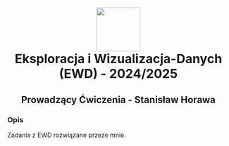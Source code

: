 <h1 align="center">
  <div>
    <img width="100" src="https://user-images.githubusercontent.com/88508650/178162459-1cb35c87-903c-4a3b-8b63-b2aa88e344b0.svg" alt="" />
  </div>
Eksploracja i Wizualizacja-Danych (EWD) - 2024/2025
</h1>

<h2 align="center"> Prowadzący Ćwiczenia - Stanisław Horawa</h2>
<h3>Opis</h3>
Zadania z EWD rozwiązane przeze mnie.

